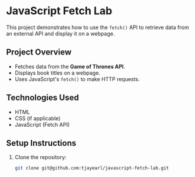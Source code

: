 # JavaScript Fetch Lab

This project demonstrates how to use the `fetch()` API to retrieve data from an external API and display it on a webpage.

## Project Overview

- Fetches data from the **Game of Thrones API**.
- Displays book titles on a webpage.
- Uses JavaScript's `fetch()` to make HTTP requests.

## Technologies Used

- HTML
- CSS (if applicable)
- JavaScript (Fetch API)

## Setup Instructions

1. Clone the repository:
   ```sh
   git clone git@github.com:tjayearl/javascript-fetch-lab.git
